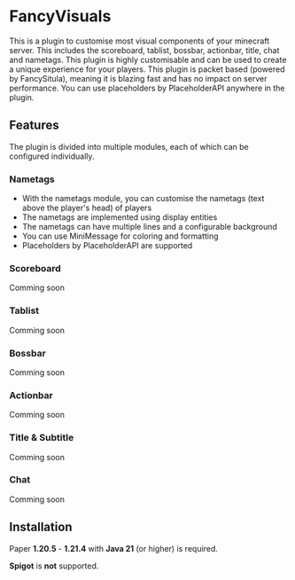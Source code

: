# FancyVisuals

This is a plugin to customise most visual components of your minecraft server. This includes the scoreboard, tablist,
bossbar, actionbar, title, chat and nametags. This plugin is highly customisable and can be used to create a unique
experience for your players.
This plugin is packet based (powered by FancySitula), meaning it is blazing fast and has no impact on server
performance. You can use placeholders by PlaceholderAPI anywhere in the plugin.

## Features

The plugin is divided into multiple modules, each of which can be configured individually.

### Nametags

- With the nametags module, you can customise the nametags (text above the player's head) of players
- The nametags are implemented using display entities
- The nametags can have multiple lines and a configurable background
- You can use MiniMessage for coloring and formatting
- Placeholders by PlaceholderAPI are supported

### Scoreboard

Comming soon

### Tablist

Comming soon

### Bossbar

Comming soon

### Actionbar

Comming soon

### Title & Subtitle

Comming soon

### Chat

Comming soon

## Installation

Paper **1.20.5** - **1.21.4** with **Java 21** (or higher) is required.

**Spigot** is **not** supported.